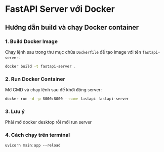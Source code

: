 # FastAPI Server với Docker

## Hướng dẫn build và chạy Docker container

### 1. Build Docker Image

Chạy lệnh sau trong thư mục chứa `Dockerfile` để tạo image với tên `fastapi-server`:

```bash
docker build -t fastapi-server .

```

### 2. Run Docker Container

Mở CMD và chạy lệnh sau để khởi động server:

```bash
docker run -d -p 8000:8000 --name fastapi fastapi-server

```

### 3. Lưu ý
Phải mở docker desktop rồi mới run server


### 4. Cách chạy trên terminal

```
uvicorn main:app --reload
```
